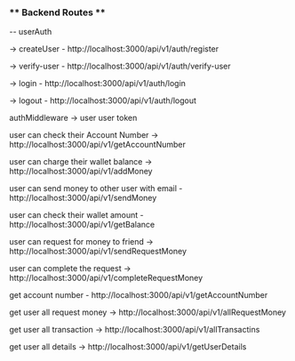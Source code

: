 ### ** Backend Routes **

-- userAuth

-> createUser - http://localhost:3000/api/v1/auth/register

-> verify-user - http://localhost:3000/api/v1/auth/verify-user

-> login - http://localhost:3000/api/v1/auth/login

-> logout - http://localhost:3000/api/v1/auth/logout

authMiddleware -> user user token

user can check their Account Number -> http://localhost:3000/api/v1/getAccountNumber

user can charge their wallet balance -> http://localhost:3000/api/v1/addMoney

user can send money to other user with email - http://localhost:3000/api/v1/sendMoney

user can check their wallet amount - http://localhost:3000/api/v1/getBalance

user can request for money to friend -> http://localhost:3000/api/v1/sendRequestMoney

user can complete the request -> http://localhost:3000/api/v1/completeRequestMoney

get account number - http://localhost:3000/api/v1/getAccountNumber

get user all request money -> http://localhost:3000/api/v1/allRequestMoney

get user all transaction -> http://localhost:3000/api/v1/allTransactins

get user all details -> http://localhost:3000/api/v1/getUserDetails
